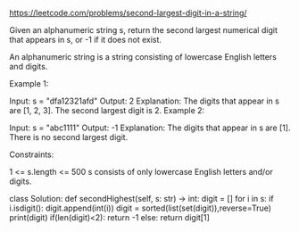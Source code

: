 https://leetcode.com/problems/second-largest-digit-in-a-string/

Given an alphanumeric string s, return the second largest numerical digit that appears in s, or -1 if it does not exist.

An alphanumeric string is a string consisting of lowercase English letters and digits.

 

Example 1:

Input: s = "dfa12321afd"
Output: 2
Explanation: The digits that appear in s are [1, 2, 3]. The second largest digit is 2.
Example 2:

Input: s = "abc1111"
Output: -1
Explanation: The digits that appear in s are [1]. There is no second largest digit. 
 

Constraints:

1 <= s.length <= 500
s consists of only lowercase English letters and/or digits.

class Solution:
    def secondHighest(self, s: str) -> int:
        digit = []
        for i in s:
            if i.isdigit():
                digit.append(int(i))
        digit = sorted(list(set(digit)),reverse=True)
        print(digit)
        if(len(digit)<2):
            return -1
        else:
            return digit[1]
        


